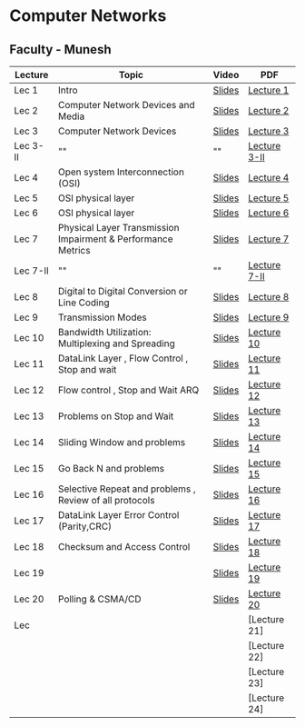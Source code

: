  # Computer Networks

 ## Faculty - Munesh 

|Lecture |Topic |Video|PDF|
|---|---|---|---|
|Lec 1  | Intro   |[Slides](https://drive.google.com/open?id=1jYADMqUI_L2_qc6oqIfBDk3kAfZFOlQr&authuser=0) |[Lecture 1](https://drive.google.com/open?id=1ot_QEq2oLC0xoXd7p24Dfvp0yF5tzyc4&authuser=0) |
|Lec 2 |  Computer Network Devices and Media  |[Slides](https://drive.google.com/open?id=19I0ZLhV410WhfUVEyKD5DrbklN0ddxUb&authuser=0) |[Lecture 2](https://drive.google.com/open?id=1hlFhHPS1o5ZayPivMo1zIG2ySUfUQMPn&authuser=0) |
|Lec 3  |Computer Network Devices    |[Slides](https://drive.google.com/open?id=1YMDuqfcEBg_1_y8iapo_gxterQ0YztZ1&authuser=0) |[Lecture 3](https://drive.google.com/open?id=1W6aHHR4Sr03K_SnE-9CPjnu82G-Kl1-y&authuser=0)|
|Lec 3- II| ""| "" |[Lecture 3-II](https://drive.google.com/open?id=1NNMLmifDdvho1pJ5nqYrBpW-rxq-iSPF&authuser=0) |
|Lec 4 | Open system Interconnection (OSI)   |[Slides](https://drive.google.com/open?id=1g9L4oKtIxoJFMLU2wYhASo4e5Un9lnXi&authuser=0) |[Lecture 4](https://drive.google.com/open?id=1SaBW5EbUYnfGIB_R336C1dWjdqAIoVDP&authuser=0)|
|Lec  5 | OSI physical layer   |[Slides](https://drive.google.com/open?id=1NGU8kdsjxjLHjxM_yCImKmJTE9K2Obwh&authuser=0) |[Lecture 5](https://drive.google.com/open?id=1DUid1nCbmifzT-l9PRPu0vaBs1u_CkYY&authuser=0)|
|Lec  6 | OSI physical layer   |[Slides](https://drive.google.com/open?id=1CRSxEcHD0_O15ZpYlzQV6hoA2Nihjjhh&authuser=0) |[Lecture 6](https://drive.google.com/open?id=10imkgTSWjKpCx4Qi_rMPxqhtd4bi5RI4&authuser=0)|
|Lec  7 |Physical Layer Transmission Impairment & Performance Metrics    |[Slides](https://drive.google.com/open?id=1asovMJX8bt20Gd9QHA2VnW6l3g-w3C5S&authuser=0) |[Lecture 7](https://drive.google.com/open?id=1uNoHUtK1r1cdG4F33hRhX0NOitTkh78_&authuser=0)|
|Lec  7-II | ""   |""|[Lecture 7-II](https://drive.google.com/open?id=1GUB-dYndUy468OOS_iC1BgyrhBQgOXEn&authuser=0)|
|Lec 8| Digital to Digital Conversion or Line Coding|[Slides](https://drive.google.com/open?id=1gkX7zMxwqlnxMFTp1kB6G5Akn1EINk0A&authuser=0) |[Lecture 8](https://drive.google.com/open?id=1NbLOsacNlcjusdtoKsEIr6z6c-MmD50M&authuser=0) |
|Lec  9 |  Transmission Modes  |[Slides](https://drive.google.com/open?id=1qVsWYchd0Neloyd5gtjmuEHgK_4qt4pq&authuser=0) |[Lecture 9](https://drive.google.com/open?id=1QfcQonxo2VGrhNBuZbbjd-iV-_zsZsGr&authuser=0)|
|Lec   10| Bandwidth Utilization: Multiplexing and Spreading   |[Slides](https://drive.google.com/open?id=1yEE5-bb5c1q2xvBnvy4FdoTijdC_Yb4f&authuser=0) |[Lecture 10](https://drive.google.com/open?id=1PQGmfl0jsmj4Hzm3n0YKxOWqYTMYe3XK&authuser=0)|
|Lec  11 | DataLink Layer , Flow Control , Stop and wait  |[Slides](https://drive.google.com/open?id=1QUjVu77oHZ4063_hUJT0gEwfNOCpqV4P&authuser=0) |[Lecture 11](https://drive.google.com/open?id=1HXPrLO44cNwB9FvWRvndOqKa_1rnETw5&authuser=0)|
|Lec 12  | Flow control , Stop and Wait ARQ   |[Slides](https://drive.google.com/open?id=1dQqpwHncmK2lQsToBozimG2jFp4FeEm6&authuser=0) |[Lecture 12](https://drive.google.com/open?id=1fbxyUHF12T0rKQMYKC-F-1vEhkR9oINR&authuser=0)|
|Lec   13| Problems on Stop and Wait   |[Slides](https://drive.google.com/open?id=1ToYpD7qS_4fmTgUEd7AMNm8YP0V_4KAv&authuser=0) |[Lecture 13](https://drive.google.com/open?id=1EGaP--BkOLhoM_0EKXWEE4w-7h7GTvIN&authuser=0)|
|Lec  14 |  Sliding Window and problems  |[Slides](https://drive.google.com/open?id=1ThrhHnTrsNrLJTvh9MCnwojZ-dMyzZJ1&authuser=0) |[Lecture 14](https://drive.google.com/open?id=1VX0t_geUspBaP7uoF-BYBUIXwS6NgCpB&authuser=0)|
|Lec  15 | Go Back N and problems   |[Slides](https://drive.google.com/open?id=1FXT-O-UcjFXEQERQoNAclwtfhlJgJCvv&authuser=0) |[Lecture 15](https://drive.google.com/open?id=16C9GSOiJT0dB7lcNxds5T-WzgSf3cxNe&authuser=0)|
|Lec  16 | Selective Repeat and problems , Review of all protocols   |[Slides](https://drive.google.com/open?id=1kVCBZq0ZU3gKB0Bgcf9PhUiWdjOjX0gs&authuser=0) |[Lecture 16](https://drive.google.com/open?id=1wq4II8LgtOkdwGyruMRXAQ20UmvxPTP9&authuser=0)|
|Lec   17|DataLink Layer Error Control (Parity,CRC)    |[Slides](https://drive.google.com/open?id=1XRkpEuQN2DlKuUlv0wiKOSBlMQcuvPuH&authuser=0) |[Lecture 17](https://drive.google.com/open?id=1GPN1Wtbk5HvZIehPQ-BA5Kh7GTOtHsX4&authuser=0)|
|Lec  18 |Checksum and Access Control|[Slides](https://drive.google.com/open?id=1gDJhybFj-PHkw09F2bhcrhtL9FR90uzA&authuser=0) |[Lecture 18](https://drive.google.com/open?id=18s1LB6Gwc4nG99tJ8f9XdSWvdFNo7dZZ&authuser=0)|
|Lec  19 |    |[Slides](https://drive.google.com/open?id=1aIW3HgrquiOjEf3wg6A-O5DQxjrBr1zj&authuser=0) |[Lecture 19](https://drive.google.com/open?id=1kL6aSDcbMwob9N6DKnp_QdTzS5nQ2xwS&authuser=0)|
|Lec  20| Polling & CSMA/CD   |[Slides]()|[Lecture 20]()|
|Lec   |    | |[Lecture 21]|
|  |    | |[Lecture 22]|
|  |    | |[Lecture 23]|
|  |    | |[Lecture 24]|
  

